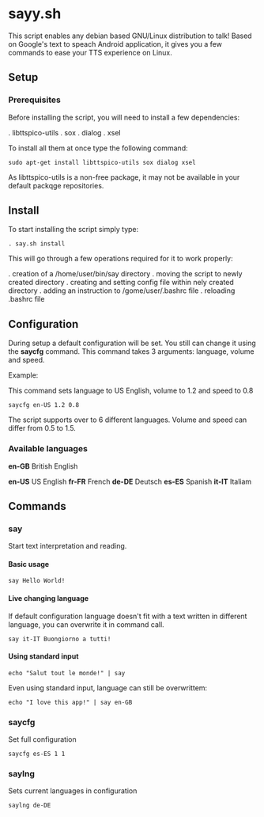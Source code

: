 # sayy.sh

This script enables any debian based GNU/Linux distribution to talk! Based on Google's text to speach Android application, it gives you a few commands to ease your TTS experience on Linux.

## Setup

### Prerequisites

Before installing the script, you will need to install a few dependencies:

. libttspico-utils
. sox
. dialog
. xsel

To install all them at once type the following command:

```
sudo apt-get install libttspico-utils sox dialog xsel
```

As libttspico-utils is a non-free package, it may not be available in your default packqge repositories.

## Install

To start installing the script simply type:

```
. say.sh install
```

This will go through a few operations required for it to work properly:

. creation of a /home/user/bin/say directory
. moving the script to newly created directory
. creating and setting config file within nely created directory
. adding an instruction to /gome/user/.bashrc file
. reloading .bashrc file

## Configuration

During setup a default configuration will be set. You still can change it using the **saycfg** command. This command takes 3 arguments: language, volume and speed.

Example:

This command sets language to US English, volume to 1.2 and speed to 0.8

```
saycfg en-US 1.2 0.8
```

The script supports over to 6 different languages. Volume and speed can differ from 0.5 to 1.5.

### Available languages

**en-GB** British English

**en-US** US English
**fr-FR** French
**de-DE** Deutsch
**es-ES** Spanish
**it-IT** Italiam

## Commands

### say

Start text interpretation and reading.

#### Basic usage

```
say Hello World!
```

#### Live changing language

If default configuration language doesn't fit with a text written in different language, you can overwrite it in command call.

```
say it-IT Buongiorno a tutti!
```

#### Using standard input

```
echo "Salut tout le monde!" | say
```

Even using standard input, language can still be overwrittem:

```
echo "I love this app!" | say en-GB
```

### saycfg

Set full configuration

```
saycfg es-ES 1 1
```

### saylng

Sets current languages in configuration

```
saylng de-DE
```
